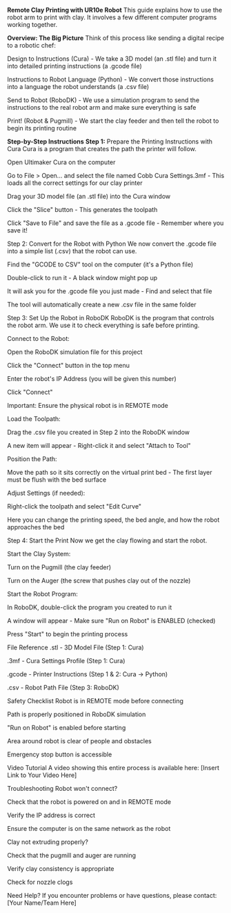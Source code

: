 **Remote Clay Printing with UR10e Robot**
This guide explains how to use the robot arm to print with clay. It involves a few different computer programs working together.

**Overview: The Big Picture**
Think of this process like sending a digital recipe to a robotic chef:

Design to Instructions (Cura) - We take a 3D model (an .stl file) and turn it into detailed printing instructions (a .gcode file)

Instructions to Robot Language (Python) - We convert those instructions into a language the robot understands (a .csv file)

Send to Robot (RoboDK) - We use a simulation program to send the instructions to the real robot arm and make sure everything is safe

Print! (Robot & Pugmill) - We start the clay feeder and then tell the robot to begin its printing routine

**Step-by-Step Instructions**
**Step 1:** Prepare the Printing Instructions with Cura
Cura is a program that creates the path the printer will follow.

Open Ultimaker Cura on the computer

Go to File > Open... and select the file named Cobb Cura Settings.3mf - This loads all the correct settings for our clay printer

Drag your 3D model file (an .stl file) into the Cura window

Click the "Slice" button - This generates the toolpath

Click "Save to File" and save the file as a .gcode file - Remember where you save it!

Step 2: Convert for the Robot with Python
We now convert the .gcode file into a simple list (.csv) that the robot can use.

Find the "GCODE to CSV" tool on the computer (it's a Python file)

Double-click to run it - A black window might pop up

It will ask you for the .gcode file you just made - Find and select that file

The tool will automatically create a new .csv file in the same folder

Step 3: Set Up the Robot in RoboDK
RoboDK is the program that controls the robot arm. We use it to check everything is safe before printing.

Connect to the Robot:

Open the RoboDK simulation file for this project

Click the "Connect" button in the top menu

Enter the robot's IP Address (you will be given this number)

Click "Connect"

Important: Ensure the physical robot is in REMOTE mode

Load the Toolpath:

Drag the .csv file you created in Step 2 into the RoboDK window

A new item will appear - Right-click it and select "Attach to Tool"

Position the Path:

Move the path so it sits correctly on the virtual print bed - The first layer must be flush with the bed surface

Adjust Settings (if needed):

Right-click the toolpath and select "Edit Curve"

Here you can change the printing speed, the bed angle, and how the robot approaches the bed

Step 4: Start the Print
Now we get the clay flowing and start the robot.

Start the Clay System:

Turn on the Pugmill (the clay feeder)

Turn on the Auger (the screw that pushes clay out of the nozzle)

Start the Robot Program:

In RoboDK, double-click the program you created to run it

A window will appear - Make sure "Run on Robot" is ENABLED (checked)

Press "Start" to begin the printing process

File Reference
.stl - 3D Model File (Step 1: Cura)

.3mf - Cura Settings Profile (Step 1: Cura)

.gcode - Printer Instructions (Step 1 & 2: Cura → Python)

.csv - Robot Path File (Step 3: RoboDK)

Safety Checklist
Robot is in REMOTE mode before connecting

Path is properly positioned in RoboDK simulation

"Run on Robot" is enabled before starting

Area around robot is clear of people and obstacles

Emergency stop button is accessible

Video Tutorial
A video showing this entire process is available here: [Insert Link to Your Video Here]

Troubleshooting
Robot won't connect?

Check that the robot is powered on and in REMOTE mode

Verify the IP address is correct

Ensure the computer is on the same network as the robot

Clay not extruding properly?

Check that the pugmill and auger are running

Verify clay consistency is appropriate

Check for nozzle clogs

Need Help?
If you encounter problems or have questions, please contact: [Your Name/Team Here]
